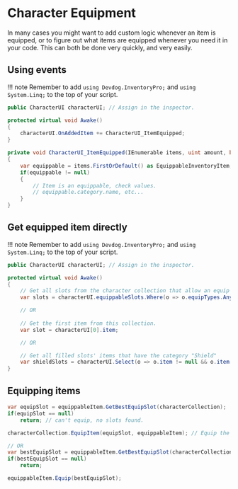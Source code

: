 # Character Equipment

In many cases you might want to add custom logic whenever an item is equipped, or to figure out what items are equipped whenever you need it in your code. This can both be done very quickly, and very easily.

## Using events

!!! note
	Remember to add `using Devdog.InventoryPro;` and `using System.Linq;` to the top of your script.

```csharp
public CharacterUI characterUI; // Assign in the inspector.

protected virtual void Awake()
{
    characterUI.OnAddedItem += CharacterUI_ItemEquipped;
}

private void CharacterUI_ItemEquipped(IEnumerable items, uint amount, bool cameFromCollection)
{
    var equippable = items.FirstOrDefault() as EquippableInventoryItem;
    if(equippable != null)
    {
        // Item is an equippable, check values.
        // equippable.category.name, etc...
    }
}

```

## Get equipped item directly

!!! note
	Remember to add `using Devdog.InventoryPro;` and `using System.Linq;` to the top of your script.

```csharp
public CharacterUI characterUI; // Assign in the inspector.

protected virtual void Awake()
{
    // Get all slots from the character collection that allow an equip type "Head"
    var slots = characterUI.equippableSlots.Where(o => o.equipTypes.Any(e => e.name == "Head")); 

    // OR
    
    // Get the first item from this collection.
    var slot = characterUI[0].item;

    // OR

    // Get all filled slots' items that have the category "Shield"
    var shieldSlots = characterUI.Select(o => o.item != null && o.item.category.name == "Shield");
}

```

## Equipping items

```csharp
var equipSlot = equippableItem.GetBestEquipSlot(characterCollection);
if(equipSlot == null)
	return; // can't equip, no slots found.

characterCollection.EquipItem(equipSlot, equippableItem); // Equip the item to the character collection. 

// OR 
var bestEquipSlot = equippableItem.GetBestEquipSlot(characterCollection);
if(bestEquipSlot == null)
	return;

equippableItem.Equip(bestEquipSlot);
```